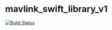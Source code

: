# mavlink_swift_library_v1
[![Build Status](https://travis-ci.org/modnovolyk/mavlink_swift_library_v1.svg?branch=master)](https://travis-ci.org/modnovolyk/mavlink_swift_library_v1)